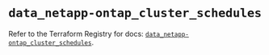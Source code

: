 # `data_netapp-ontap_cluster_schedules`

Refer to the Terraform Registry for docs: [`data_netapp-ontap_cluster_schedules`](https://registry.terraform.io/providers/netapp/netapp-ontap/2.3.0/docs/data-sources/cluster_schedules).

